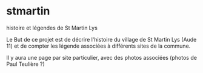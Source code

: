 # stmartin
histoire et légendes de St Martin Lys

Le But de ce projet est de décrire l'histoire du village de St Martin Lys (Aude 11) et de compter les légende associées à différents sites de la commune.

Il y aura une page par site particulier, avec des photos associées (photos de Paul Teulière ?)
